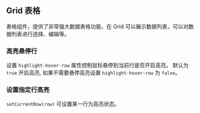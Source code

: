 <div class="demo-header">
<p class="overviewicon">
  <span class="wapi-list-form"/>
</p>

## Grid 表格

<nova-uxlink widget-name="Grid"></nova-uxlink>

表格组件，提供了非常强大数据表格功能，在 Grid 可以展示数据列表，可以对数据列表进行选择、编辑等。
</div>

### 高亮悬停行

设置 `highlight-hover-row` 属性控制鼠标悬停到当前行是否开启高亮。 默认为 `true` 开启高亮, 如果不需要悬停高亮设置 `highlight-hover-row` 为 `false`。

<nova-demo-view link="grid/highlight/highlight-hover-row"></nova-demo-view>

### 设置指定行高亮

`setCurrentRow(row)` 可设置某一行为高亮状态。

<nova-demo-view link="grid/methods/set-current-row"></nova-demo-view>

<br>
